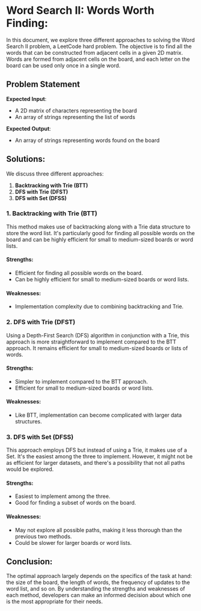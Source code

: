 # Word Search II: Words Worth Finding:

In this document, we explore three different approaches to solving the Word Search II problem, a LeetCode hard problem. The objective is to find all the words that can be constructed from adjacent cells in a given 2D matrix. Words are formed from adjacent cells on the board, and each letter on the board can be used only once in a single word.

## Problem Statement

**Expected Input**: 
- A 2D matrix of characters representing the board 
- An array of strings representing the list of words

**Expected Output**: 
- An array of strings representing words found on the board

## Solutions:

We discuss three different approaches:

1. **Backtracking with Trie (BTT)**
2. **DFS with Trie (DFST)**
3. **DFS with Set (DFSS)**

### 1. Backtracking with Trie (BTT)

This method makes use of backtracking along with a Trie data structure to store the word list. It's particularly good for finding all possible words on the board and can be highly efficient for small to medium-sized boards or word lists.

#### Strengths:

- Efficient for finding all possible words on the board.
- Can be highly efficient for small to medium-sized boards or word lists.

#### Weaknesses:

- Implementation complexity due to combining backtracking and Trie.

### 2. DFS with Trie (DFST)

Using a Depth-First Search (DFS) algorithm in conjunction with a Trie, this approach is more straightforward to implement compared to the BTT approach. It remains efficient for small to medium-sized boards or lists of words.

#### Strengths:

- Simpler to implement compared to the BTT approach.
- Efficient for small to medium-sized boards or word lists.

#### Weaknesses:

- Like BTT, implementation can become complicated with larger data structures.

### 3. DFS with Set (DFSS)

This approach employs DFS but instead of using a Trie, it makes use of a Set. It's the easiest among the three to implement. However, it might not be as efficient for larger datasets, and there's a possibility that not all paths would be explored.

#### Strengths:

- Easiest to implement among the three.
- Good for finding a subset of words on the board.

#### Weaknesses:

- May not explore all possible paths, making it less thorough than the previous two methods.
- Could be slower for larger boards or word lists.

## Conclusion:

The optimal approach largely depends on the specifics of the task at hand: the size of the board, the length of words, the frequency of updates to the word list, and so on. By understanding the strengths and weaknesses of each method, developers can make an informed decision about which one is the most appropriate for their needs.
